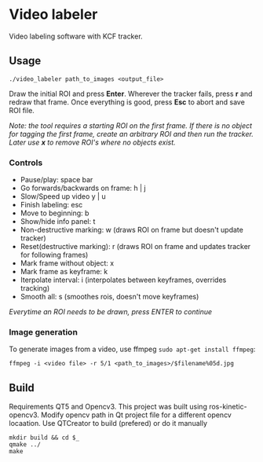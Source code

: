 # Video labeler

Video labeling software with KCF tracker.

## Usage

`./video_labeler path_to_images <output_file>`

Draw the initial ROI and press **Enter**. Wherever the tracker fails, press **r** and redraw that frame. Once everything is good, press **Esc** to abort and save ROI file. 

*Note: the tool requires a starting ROI on the first frame. If there is no object for tagging the first frame, create an arbitrary ROI and then run the tracker. Later use **x** to remove ROI's where no objects exist.*

### Controls

* Pause/play: space bar
* Go forwards/backwards on frame: h | j
* Slow/Speed up video y | u
* Finish labeling: esc
* Move to beginning: b
* Show/hide info panel: t
* Non-destructive marking: w (draws ROI on frame but doesn't update tracker)
* Reset(destructive marking): r (draws ROI on frame and updates tracker for following frames)
* Mark frame without object: x
* Mark frame as keyframe: k
* Iterpolate interval: i (interpolates between keyframes, overrides tracking)
* Smooth all: s (smoothes rois, doesn't move keyframes)

*Everytime an ROI needs to be drawn, press ENTER to continue*

### Image generation

To generate images from a video, use ffmpeg `sudo apt-get install ffmpeg`:

`ffmpeg -i <video file> -r 5/1 <path_to_images>/$filename%05d.jpg`

## Build

Requirements QT5 and Opencv3. This project was built using ros-kinetic-opencv3. Modify opencv path in Qt project file for a different opencv locaation.
Use QTCreator to build (prefered) or do it manually

```
mkdir build && cd $_
qmake ../
make
```
